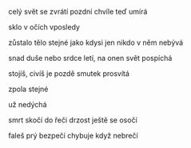 
celý svět
se zvrátí
pozdní chvíle
teď umírá

sklo v očích
vposledy


zůstalo tělo
stejné jako kdysi
jen nikdo
v něm nebývá

snad duše
nebo srdce
letí, na onen svět
pospíchá

stojíš, civíš
je pozdě
smutek
prosvítá


zpola stejné

už nedýchá

smrt
skočí do řeči
drzost
ještě se osočí

faleš
prý bezpečí
chybuje
když nebrečí

